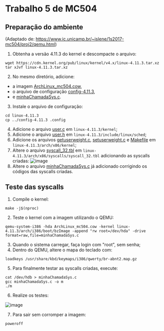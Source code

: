 # Trabalho 5 de MC504

## Preparação do ambiente

(Adaptado de: https://www.ic.unicamp.br/~islene/1s2017-mc504/proj2/qemu.html)

1. Obtenha a versão 4.11.3 do kernel e descompacte o arquivo:
```
wget https://cdn.kernel.org/pub/linux/kernel/v4.x/linux-4.11.3.tar.xz
tar xJvf linux-4.11.3.tar.xz
```
2. No mesmo diretório, adicione:
* a imagem [ArchLinux_mc504.cow](https://www.ic.unicamp.br/~islene/1s2017-mc504/proj2/ArchLinux_mc504.cow), 
* o arquivo de configuração [config-4.11.3](https://www.ic.unicamp.br/~islene/1s2017-mc504/proj2/config-4.11.3),
* e [minhaChamadaSys.c](minhaChamadaSys.c).
3. Instale o arquivo de configuração:
```
cd linux-4.11.3
cp ../config-4.11.3 .config
```
4. Adicione o arquivo [user.c](user.c) em `linux-4.11.3/kernel`;
5. Adicione o arquivo [user.h](user.h) em `linux-4.11.3/include/linux/sched`;
6. Adicione os arquivos [getuserweight.c](getuserweight.c), [setuserweight.c](setuserweight.c) e [Makefile](Makefile) em `linux-4.11.3/arch/x86/kernel`;
7. Altere o arquivo [syscall_32.tbl](syscall_32.tbl) em `linux-4.11.3/arch/x86/syscalls/syscall_32.tbl` adicionando as syscalls criadas:
![image](https://user-images.githubusercontent.com/6686318/126048425-fcba765d-c871-421d-abdf-7c812c65d45f.png)
8. Altere o arquivo [minhaChamadaSys.c](minhaChamadaSys.c) já adicionado corrigindo os códigos das syscalls criadas.

## Teste das syscalls
1. Compile o kernel:
```
make -j$(nproc)
```
2. Teste o kernel com a imagem utilizando o QEMU:
```
qemu-system-i386 -hda ArchLinux_mc504.cow -kernel linux-4.11.3/arch/i386/boot/bzImage -append "rw root=/dev/hda" -drive format=raw,file=minhaChamadaSys.c
```
3. Quando o sistema carregar, faça login com "root", sem senha;
4. Dentro do QEMU, altere o mapa do teclado com:
```
loadkeys /usr/share/kbd/keymaps/i386/qwerty/br-abnt2.map.gz
```
5. Para finalmente testar as syscalls criadas, execute:
```
cat /dev/hdb > minhaChamadaSys.c
gcc minhaChamadaSys.c -o m
./m
```
6. Realize os testes:

![image](https://user-images.githubusercontent.com/6686318/126049387-715ffc68-3137-4e96-8212-0c0a016a63ba.png)

7. Para sair sem corromper a imagem:
```
poweroff
``` 
